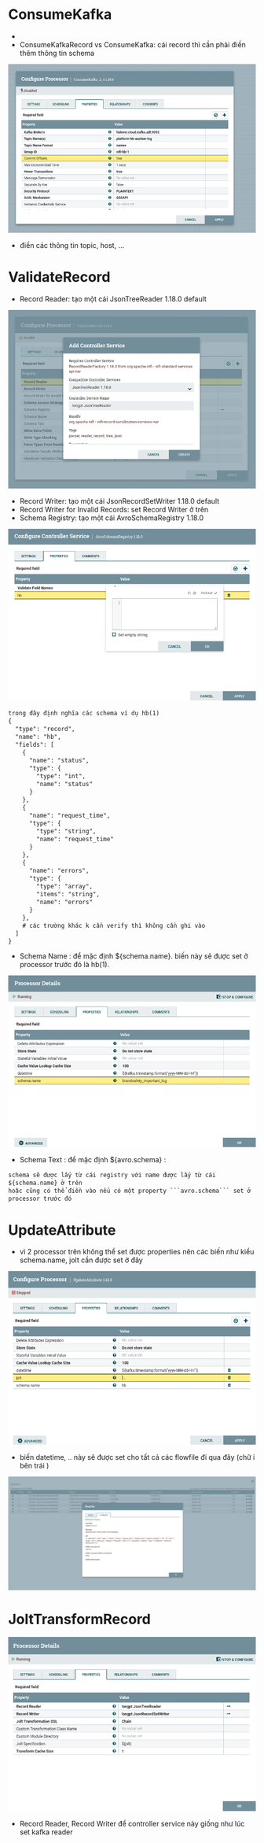 # ConsumeKafka

- 
- ConsumeKafkaRecord vs ConsumeKafka: cái record thì cần phải điền thêm thông tin schema 

![](./image/consumekafka.png)

- điền các thông tin topic, host, ...


# ValidateRecord

- Record Reader: tạo một cái JsonTreeReader 1.18.0 default

![](./image/controller_service_json_tree_reader.png)

- Record Writer: tạo một cái JsonRecordSetWriter 1.18.0 default
- Record Writer for Invalid Records: set Record Writer ở trên
- Schema Registry: tạo một cái AvroSchemaRegistry 1.18.0

![](./image/avro_registry.png)

```
trong đây định nghĩa các schema ví dụ hb(1)
{
  "type": "record",
  "name": "hb",
  "fields": [
    {
      "name": "status",
      "type": {
        "type": "int",
        "name": "status"
      }
    },
    {
      "name": "request_time",
      "type": {
        "type": "string",
        "name": "request_time"
      }
    },
    {
      "name": "errors",
      "type": {
        "type": "array",
        "items": "string",
        "name": "errors"
      }
    }, 
    # các trường khác k cần verify thì không cần ghi vào
  ]
}
```
- Schema Name : để mặc định ${schema.name}. biến này sẽ được set ở processor trước đó là hb(1).

![](./image/set_schema_name.png)

- Schema Text : để mặc định ${avro.schema} : 
```
schema sẽ được lấy từ cái registry với name được lấy từ cái ${schema.name} ở trên 
hoặc cũng có thể điền vào nếu có một property ```avro.schema``` set ở processor trước đó 
```

# UpdateAttribute

- vì 2 processor trên không thể set được properties nên các biến như kiểu schema.name, jolt cần được set ở đây 

![](./image/update_att.png)

- biến datetime, .. này sẽ được set cho tất cả các flowfile đi qua đây (chữ i bên trái )

![](./image/flowfile_info.png)

# JoltTransformRecord 

![](./image/jolt.png)

- Record Reader, Record Writer để controller service này giống như lúc set kafka reader 
